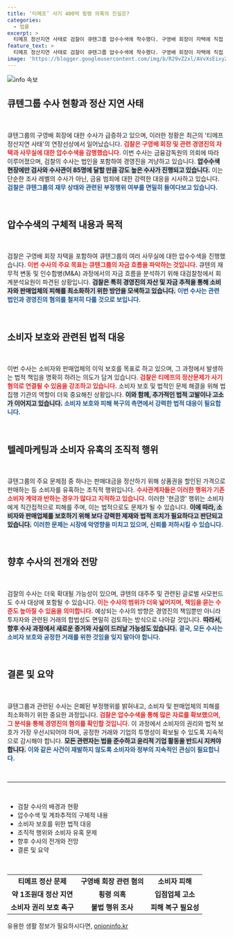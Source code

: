 ```yaml
---
title: ‘티메프’ 사기 400억 횡령 의혹의 진실은?
categories:
  - 법률
excerpt: >
  티메프 정산지연 사태로 검찰이 큐텐그룹 압수수색에 착수했다. 구영배 회장이 자택에 직접 들어간 가운데, 경영진의 횡령과 비리 혐의를 파헤치기 위한 대규모 수사가 시작됐다. 소비자 피해를 최소화하기 위한 검찰의 신속한 대응이 주목된다.
feature_text: >
  티메프 정산지연 사태로 검찰이 큐텐그룹 압수수색에 착수했다. 구영배 회장이 자택에 직접 들어간 가운데, 경영진의 횡령과 비리 혐의를 파헤치기 위한 대규모 수사가 시작됐다. 소비자 피해를 최소화하기 위한 검찰의 신속한 대응이 주목된다.
image: 'https://blogger.googleusercontent.com/img/b/R29vZ2xl/AVvXsEixyZcFfHzMRdzZMjFBmAUKJYCLCGyLL1o632UiGVXcaFdKo_bkvkuCioo0uUKlGfBVcT3P84aROyZIXSBEx3Aw5nCQ3pTgDom1WDC4m8eifvWiAmWEEVb4x6G_l8C0QH225ldMjyaFvpxGEBGNO37VmDTDMHGhJPq73UglMfDca1-0aw/s1600/blogspot.png'
---
```


<p><img src="https://blogger.googleusercontent.com/img/b/R29vZ2xl/AVvXsEixyZcFfHzMRdzZMjFBmAUKJYCLCGyLL1o632UiGVXcaFdKo_bkvkuCioo0uUKlGfBVcT3P84aROyZIXSBEx3Aw5nCQ3pTgDom1WDC4m8eifvWiAmWEEVb4x6G_l8C0QH225ldMjyaFvpxGEBGNO37VmDTDMHGhJPq73UglMfDca1-0aw/s1600/blogspot.png" alt="info 속보" /></p>

<h2 data-ke-size="size26">큐텐그룹 수사 현황과 정산 지연 사태</h2>

<p data-ke-size="size16">&nbsp;</p>

<p>큐텐그룹의 구영배 회장에 대한 수사가 급증하고 있으며, 이러한 정황은 최근의 '티메프 정산지연 사태'의 연장선상에서 일어났습니다. <b><span style="color: #ee2323;">검찰은 구영배 회장 및 관련 경영진의 자택과 사무실에 대한 압수수색을 감행했습니다.</span></b> 이번 수사는 금융감독원의 의뢰에 따라 이루어졌으며, 검찰의 수사는 법인을 포함하여 경영진을 겨냥하고 있습니다. <b><span style="background-color: #21538527;">압수수색 현장에만 검사와 수사관이 85명에 달할 만큼 강도 높은 수사가 진행되고 있습니다.</span></b> 이는 단순한 조사 레벨의 수사가 아닌, 금융 범죄에 대한 강력한 대응을 시사하고 있습니다. <b><span style="color: #1a5490;">검찰은 큐텐그룹의 재무 상태와 관련된 부정행위 여부를 면밀히 들여다보고 있습니다.</span></b></p>

<p data-ke-size="size16">&nbsp;</p>

<h2 data-ke-size="size26">압수수색의 구체적 내용과 목적</h2>

<p data-ke-size="size16">&nbsp;</p>

<p>검찰은 구영배 회장 자택을 포함하여 큐텐그룹의 여러 사무실에 대한 압수수색을 진행했습니다. <b><span style="color: #ee2323;">이번 수사의 주요 목표는 큐텐그룹의 자금 흐름을 파악하는 것입니다.</span></b> 큐텐의 재무적 변동 및 인수합병(M&amp;A) 과정에서의 자금 흐름을 분석하기 위해 대검찰청에서 회계분석요원이 파견된 상황입니다. <b><span style="background-color: #21538527;">검찰은 특히 경영진의 자산 및 자금 추적을 통해 소비자와 판매업체의 피해를 최소화하기 위한 방안을 모색하고 있습니다.</span></b> <b><span style="color: #1a5490;">이번 수사는 관련 법인과 경영진의 혐의를 철저히 다룰 것으로 보입니다.</span></b></p>

<p data-ke-size="size16">&nbsp;</p>

<h2 data-ke-size="size26">소비자 보호와 관련된 법적 대응</h2>

<p data-ke-size="size16">&nbsp;</p>

<p>이번 수사는 소비자와 판매업체의 이익 보호를 목표로 하고 있으며, 그 과정에서 발생하는 법적 책임을 명확히 하려는 의도가 담겨 있습니다. <b><span style="color: #ee2323;">검찰은 티메프의 정산문제가 사기 혐의로 연결될 수 있음을 강조하고 있습니다.</span></b> 소비자 보호 및 법적인 문제 해결을 위해 법 집행 기관의 역할이 더욱 중요해진 상황입니다. <b><span style="background-color: #21538527;">이와 함께, 추가적인 법적 고발이나 고소가 이어지고 있습니다.</span></b> <b><span style="color: #1a5490;">소비자 보호와 피해 복구의 측면에서 강력한 법적 대응이 필요합니다.</span></b></p>

<p data-ke-size="size16">&nbsp;</p>

<h2 data-ke-size="size26">텔레마케팅과 소비자 유혹의 조직적 행위</h2>

<p data-ke-size="size16">&nbsp;</p>

<p>큐텐그룹의 주요 문제점 중 하나는 판매대금을 정산하기 위해 상품권을 할인된 가격으로 판매하는 등 소비자를 유혹하는 조직적 행위입니다. <b><span style="color: #ee2323;">수사관계자들은 이러한 행위가 기존 소비자 계약과 반하는 경우가 많다고 지적하고 있습니다.</span></b> 이러한 '현금깡' 행위는 소비자에게 직간접적으로 피해를 주며, 이는 법적으로도 문제가 될 수 있습니다. <b><span style="background-color: #21538527;">이에 따라, 소비자와 판매업체를 보호하기 위해 보다 강력한 제재와 법적 조치가 필요하다고 판단되고 있습니다.</span></b> <b><span style="color: #1a5490;">이러한 문제는 시장에 악영향을 미치고 있으며, 신뢰를 저하시킬 수 있습니다.</span></b></p>

<p data-ke-size="size16">&nbsp;</p>

<h2 data-ke-size="size26">향후 수사의 전개와 전망</h2>

<p data-ke-size="size16">&nbsp;</p>

<p>검찰의 수사는 더욱 확대될 가능성이 있으며, 큐텐의 대주주 및 관련된 글로벌 사모펀드도 수사 대상에 포함될 수 있습니다. <b><span style="color: #ee2323;">이는 수사의 범위가 더욱 넓어지며, 책임을 묻는 수준도 높아질 수 있음을 의미합니다.</span></b> 예상되는 수사의 방향은 경영진의 책임뿐만 아니라 투자자와 관련된 거래의 합법성도 면밀히 검토하는 방식으로 나아갈 것입니다. <b><span style="background-color: #21538527;">따라서, 향후 수사 과정에서 새로운 증거와 사실이 드러날 가능성도 있습니다.</span></b> <b><span style="color: #1a5490;">결국, 모든 수사는 소비자 보호와 공정한 거래를 위한 것임을 잊지 말아야 합니다.</span></b></p>

<p data-ke-size="size16">&nbsp;</p>

<h2 data-ke-size="size26">결론 및 요약</h2>

<p data-ke-size="size16">&nbsp;</p>

<p>큐텐그룹과 관련된 수사는 은폐된 부정행위를 밝혀내고, 소비자 및 판매업체의 피해를 최소화하기 위한 중요한 과정입니다. <b><span style="color: #ee2323;">검찰은 압수수색을 통해 많은 자료를 확보했으며, 그 분석을 통해 경영진의 혐의를 확인할 것입니다.</span></b> 이 과정에서 소비자의 권리와 법적 보호가 가장 우선시되어야 하며, 공정한 거래와 기업의 투명성이 확보될 수 있도록 지속적으로 감시해야 합니다. <b><span style="background-color: #21538527;">모든 관련자는 법을 준수하고 윤리적 기업 활동을 반드시 지켜야 합니다.</span></b> <b><span style="color: #1a5490;">이와 같은 사건이 재발하지 않도록 소비자와 정부의 지속적인 관심이 필요합니다.</span></b></p>

<p data-ke-size="size16">&nbsp;</p>

<hr/>

<p data-ke-size="size16">&nbsp;</p>

<ul>
    <li>검찰 수사의 배경과 현황</li>
    <li>압수수색 및 계좌추적의 구체적 내용</li>
    <li>소비자 보호를 위한 법적 대응</li>
    <li>조직적 행위와 소비자 유혹 문제</li>
    <li>향후 수사의 전개와 전망</li>
    <li>결론 및 요약</li>
</ul>

<p data-ke-size="size16">&nbsp;</p>

<table style="width: 100%;">
    <tbody>
        <tr>
            <td style="text-align: center; height: 17px;"><b>티메프 정산 문제</b></td>
            <td style="text-align: center; height: 17px;"><b>구영배 회장 관련 혐의</b></td>
            <td style="text-align: center; height: 17px;"><b>소비자 피해</b></td>
        </tr>
        <tr>
            <td style="text-align: center; height: 17px;"><b>약 1조원대 정산 지연</b></td>
            <td style="text-align: center; height: 17px;"><b>횡령 의혹</b></td>
            <td style="text-align: center; height: 17px;"><b>입점업체 고소</b></td>
        </tr>
        <tr>
            <td style="text-align: center; height: 17px;"><b>소비자 권리 보호 촉구</b></td>
            <td style="text-align: center; height: 17px;"><b>불법 행위 조사</b></td>
            <td style="text-align: center; height: 17px;"><b>피해 복구 필요성</b></td>
        </tr>
    </tbody>
</table>
유용한 생활 정보가 필요하시다면, <a href="https://onioninfo.kr" rel="dofollow">onioninfo.kr</a>


